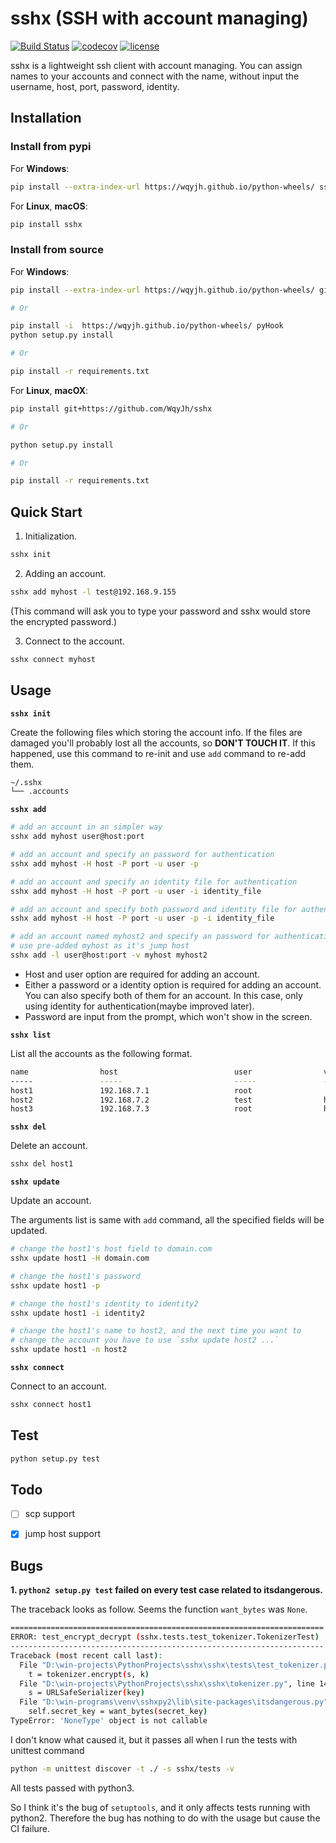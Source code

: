 # sshx (SSH with account managing)

[![Build Status](https://travis-ci.org/WqyJh/sshx.svg?branch=master)](https://travis-ci.org/WqyJh/sshx)
[![codecov](https://codecov.io/gh/WqyJh/sshx/branch/master/graph/badge.svg)](https://codecov.io/gh/WqyJh/sshx)
[![license](https://img.shields.io/badge/LICENCE-GPLv3-brightgreen.svg)](https://raw.githubusercontent.com/WqyJh/sshx/master/LICENSE)


sshx is a lightweight ssh client with account managing. You can assign names to your accounts and connect with the name, without input the username, host, port, password, identity.

## Installation

### Install from pypi

For **Windows**:

```bash
pip install --extra-index-url https://wqyjh.github.io/python-wheels/ sshx
```

For **Linux**, **macOS**:

```bash
pip install sshx
```

### Install from source

For **Windows**:
```bash
pip install --extra-index-url https://wqyjh.github.io/python-wheels/ git+https://github.com/WqyJh/sshx

# Or

pip install -i  https://wqyjh.github.io/python-wheels/ pyHook
python setup.py install

# Or

pip install -r requirements.txt
```

For **Linux**, **macOX**:
```bash
pip install git+https://github.com/WqyJh/sshx

# Or

python setup.py install

# Or

pip install -r requirements.txt
```


## Quick Start

1. Initialization.

```bash
sshx init
```

2. Adding an account.

```bash
sshx add myhost -l test@192.168.9.155
```

(This command will ask you to type your password and sshx would store the encrypted password.)

3. Connect to the account.

```bash
sshx connect myhost
```

## Usage

**`sshx init`**

Create the following files which storing the account info. If the files are damaged you'll probably 
lost all the accounts, so **DON'T TOUCH IT**. If this happened, use this command to re-init and use
`add` command to re-add them.

```bash
~/.sshx
└── .accounts
```

**`sshx add`**

```bash
# add an account in an simpler way
sshx add myhost user@host:port

# add an account and specify an password for authentication
sshx add myhost -H host -P port -u user -p

# add an account and specify an identity file for authentication
sshx add myhost -H host -P port -u user -i identity_file

# add an account and specify both password and identity file for authentication
sshx add myhost -H host -P port -u user -p -i identity_file

# add an account named myhost2 and specify an password for authentication
# use pre-added myhost as it's jump host
sshx add -l user@host:port -v myhost myhost2
```

- Host and user option are required for adding an account.
- Either a password or a identity option is required for adding an account. You can also specify both of them for an account. In this case, only using identity for authentication(maybe improved later).
- Password are input from the prompt, which won't show in the screen.

**`sshx list`**

List all the accounts as the following format.

```bash
name                host                          user                via                 
-----               -----                         -----               -----               
host1               192.168.7.1                   root                                    
host2               192.168.7.2                   test                host1               
host3               192.168.7.3                   root                host2               
```

**`sshx del`**

Delete an account.

```bash
sshx del host1
```

**`sshx update`**

Update an account.

The arguments list is same with `add` command, all the specified fields will be updated.

```bash
# change the host1's host field to domain.com
sshx update host1 -H domain.com

# change the host1's password
sshx update host1 -p

# change the host1's identity to identity2
sshx update host1 -i identity2

# change the host1's name to host2, and the next time you want to 
# change the account you have to use `sshx update host2 ...`
sshx update host1 -n host2
```

**`sshx connect`**

Connect to an account.

```bash
sshx connect host1
```

## Test

```bash
python setup.py test
```

## Todo

- [ ] scp support
- [x] jump host support


## Bugs

**1. `python2 setup.py test` failed on every test case related to itsdangerous.**

The traceback looks as follow. Seems the function `want_bytes` was `None`.

```bash
======================================================================
ERROR: test_encrypt_decrypt (sshx.tests.test_tokenizer.TokenizerTest)
----------------------------------------------------------------------
Traceback (most recent call last):
  File "D:\win-projects\PythonProjects\sshx\sshx\tests\test_tokenizer.py", line 12, in test_encrypt_decrypt
    t = tokenizer.encrypt(s, k)
  File "D:\win-projects\PythonProjects\sshx\sshx\tokenizer.py", line 14, in encrypt
    s = URLSafeSerializer(key)
  File "D:\win-programs\venv\sshxpy2\lib\site-packages\itsdangerous.py", line 518, in __init__
    self.secret_key = want_bytes(secret_key)
TypeError: 'NoneType' object is not callable
```

I don't know what caused it, but it passes all when I run the tests with unittest command

```bash
python -m unittest discover -t ./ -s sshx/tests -v
```

All tests passed with python3.

So I think it's the bug of `setuptools`, and it only affects tests running with python2. Therefore the bug
has nothing to do with the usage but cause the CI failure.